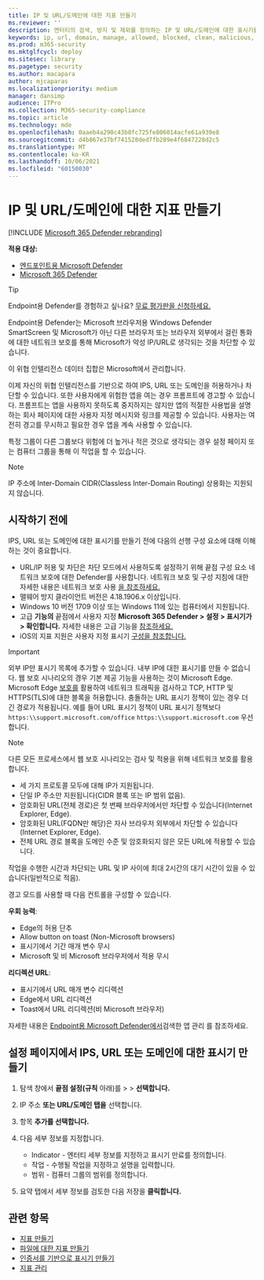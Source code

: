 ```yaml
---
title: IP 및 URL/도메인에 대한 지표 만들기
ms.reviewer: ''
description: 엔터티의 검색, 방지 및 제외를 정의하는 IP 및 URL/도메인에 대한 표시기를 만들 수 있습니다.
keywords: ip, url, domain, manage, allowed, blocked, clean, malicious, file hash, ip address, urls, domain
ms.prod: m365-security
ms.mktglfcycl: deploy
ms.sitesec: library
ms.pagetype: security
ms.author: macapara
author: mjcaparas
ms.localizationpriority: medium
manager: dansimp
audience: ITPro
ms.collection: M365-security-compliance
ms.topic: article
ms.technology: mde
ms.openlocfilehash: 0aaeb4a290c43b8fc725fe806014acfe61a939e8
ms.sourcegitcommit: d4b867e37bf741528ded7fb289e4f6847228d2c5
ms.translationtype: MT
ms.contentlocale: ko-KR
ms.lasthandoff: 10/06/2021
ms.locfileid: "60150030"
---
```

# <a name="create-indicators-for-ips-and-urlsdomains"></a>IP 및 URL/도메인에 대한 지표 만들기

[!INCLUDE [Microsoft 365 Defender rebranding](../../includes/microsoft-defender.md)]

**적용 대상:**
- [엔드포인트용 Microsoft Defender](https://go.microsoft.com/fwlink/p/?linkid=2154037)
- [Microsoft 365 Defender](https://go.microsoft.com/fwlink/?linkid=2118804)

> [!TIP]
> Endpoint용 Defender를 경험하고 싶나요? [무료 평가판을 신청하세요.](https://www.microsoft.com/WindowsForBusiness/windows-atp?ocid=docs-wdatp-automationexclusionlist-abovefoldlink)

Endpoint용 Defender는 Microsoft 브라우저용 Windows Defender SmartScreen 및 Microsoft가 아닌 다른 브라우저 또는 브라우저 외부에서 걸린 통화에 대한 네트워크 보호를 통해 Microsoft가 악성 IP/URL로 생각되는 것을 차단할 수 있습니다.

이 위협 인텔리전스 데이터 집합은 Microsoft에서 관리합니다.

이제 자신의 위협 인텔리전스를 기반으로 하여 IPS, URL 또는 도메인을 허용하거나 차단할 수 있습니다. 또한 사용자에게 위험한 앱을 여는 경우 프롬프트에 경고할 수 있습니다. 프롬프트는 앱을 사용하지 못하도록 중지하지는 않지만 앱의 적절한 사용법을 설명하는 회사 페이지에 대한 사용자 지정 메시지와 링크를 제공할 수 있습니다. 사용자는 여전히 경고를 무시하고 필요한 경우 앱을 계속 사용할 수 있습니다.


특정 그룹이 다른 그룹보다 위험에 더 높거나 적은 것으로 생각되는 경우 설정 페이지 또는 컴퓨터 그룹을 통해 이 작업을 할 수 있습니다.

> [!NOTE]
> IP 주소에 Inter-Domain CIDR(Classless Inter-Domain Routing) 상용화는 지원되지 않습니다.

## <a name="before-you-begin"></a>시작하기 전에
IPS, URL 또는 도메인에 대한 표시기를 만들기 전에 다음의 선행 구성 요소에 대해 이해하는 것이 중요합니다.

- URL/IP 허용 및 차단은 차단 모드에서 사용하도록 설정하기 위해 끝점 구성 요소 네트워크 보호에 대한 Defender를 사용합니다. 네트워크 보호 및 구성 지침에 대한 자세한 내용은 네트워크 보호 사용 [을 참조하세요.](enable-network-protection.md)
- 맬웨어 방지 클라이언트 버전은 4.18.1906.x 이상입니다.
- Windows 10 버전 1709 이상 또는 Windows 11에 있는 컴퓨터에서 지원됩니다.
- 고급 **기능의** 끝점에서 사용자 지정 **Microsoft 365 Defender > 설정 > 표시기가 > 확인합니다.** 자세한 내용은 고급 기능을 [참조하세요.](advanced-features.md)
- iOS의 지표 지원은 사용자 지정 표시기 [구성을 참조합니다.](/microsoft-365/security/defender-endpoint/ios-configure-features#configure-custom-indicators)

> [!IMPORTANT]
> 외부 IP만 표시기 목록에 추가할 수 있습니다. 내부 IP에 대한 표시기를 만들 수 없습니다.
> 웹 보호 시나리오의 경우 기본 제공 기능을 사용하는 것이 Microsoft Edge. Microsoft Edge [보호를](network-protection.md) 활용하여 네트워크 트래픽을 검사하고 TCP, HTTP 및 HTTPS(TLS)에 대한 블록을 허용합니다.
> 충돌하는 URL 표시기 정책이 있는 경우 더 긴 경로가 적용됩니다. 예를 들어 URL 표시기 정책이 URL 표시기 정책보다 `https:\\support.microsoft.com/office` `https:\\support.microsoft.com` 우선합니다.

> [!NOTE]
> 다른 모든 프로세스에서 웹 보호 시나리오는 검사 및 적용을 위해 네트워크 보호를 활용합니다.
>
> - 세 가지 프로토콜 모두에 대해 IP가 지원됩니다.
> - 단일 IP 주소만 지원됩니다(CIDR 블록 또는 IP 범위 없음).
> - 암호화된 URL(전체 경로)은 첫 번째 브라우저에서만 차단할 수 있습니다(Internet Explorer, Edge).
> - 암호화된 URL(FQDN만 해당)은 자사 브라우저 외부에서 차단할 수 있습니다(Internet Explorer, Edge).
> - 전체 URL 경로 블록을 도메인 수준 및 암호화되지 않은 모든 URL에 적용할 수 있습니다.
>
> 작업을 수행한 시간과 차단되는 URL 및 IP 사이에 최대 2시간의 대기 시간이 있을 수 있습니다(일반적으로 적음).

경고 모드를 사용할 때 다음 컨트롤을 구성할 수 있습니다.

**우회 능력**:

- Edge의 허용 단추
- Allow button on toast (Non-Microsoft browsers)
- 표시기에서 기간 매개 변수 무시
- Microsoft 및 비 Microsoft 브라우저에서 적용 무시

**리디렉션 URL**:

- 표시기에서 URL 매개 변수 리디렉션
- Edge에서 URL 리디렉션
- Toast에서 URL 리디렉션(비 Microsoft 브라우저)

자세한 내용은 [Endpoint용 Microsoft Defender에서](/cloud-app-security/mde-govern)검색한 앱 관리 를 참조하세요.

## <a name="create-an-indicator-for-ips-urls-or-domains-from-the-settings-page"></a>설정 페이지에서 IPS, URL 또는 도메인에 대한 표시기 만들기

1. 탐색 창에서 **끝점 설정(규칙** 아래)를 \>  \>  **선택합니다.**

2. IP 주소 **또는 URL/도메인 탭을** 선택합니다.

3. 항목 **추가를 선택합니다.**

4. 다음 세부 정보를 지정합니다.
   - Indicator - 엔터티 세부 정보를 지정하고 표시기 만료를 정의합니다.
   - 작업 - 수행될 작업을 지정하고 설명을 입력합니다.
   - 범위 - 컴퓨터 그룹의 범위를 정의합니다.

5. 요약 탭에서 세부 정보를 검토한 다음 저장을 **클릭합니다.**

## <a name="related-topics"></a>관련 항목

- [지표 만들기](manage-indicators.md)
- [파일에 대한 지표 만들기](indicator-file.md)
- [인증서를 기반으로 표시기 만들기](indicator-certificates.md)
- [지표 관리](indicator-manage.md)
